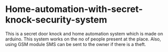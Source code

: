 # Home-automation-with-secret-knock-security-system
This is a secret door knock and home automation system which is made on arduino. This system works on the no of people present at the place. Also, using GSM module SMS can be sent to the owner if there is a theft. 
